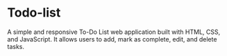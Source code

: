 # Todo-list
A simple and responsive To-Do List web application built with HTML, CSS, and JavaScript. It allows users to add, mark as complete, edit, and delete tasks.
